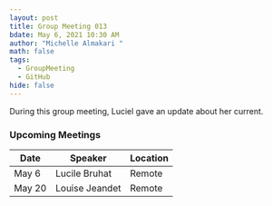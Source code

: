 ```yaml
---
layout: post
title: Group Meeting 013
bdate: May 6, 2021 10:30 AM
author: "Michelle Almakari "
math: false
tags:
  - GroupMeeting
  - GitHub
hide: false
---
```

During this group meeting, Luciel gave an update about her current. 


### Upcoming Meetings

| Date     | Speaker           | Location |
| -------- | ----------------- | -------- |
| May    6 | Lucile Bruhat     | Remote   |
| May    20| Louise Jeandet    | Remote   |
